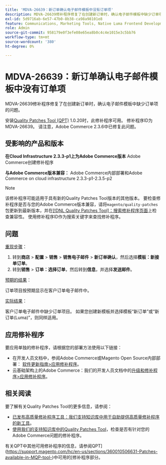 ```yaml
---
title: 'MDVA-26639：新订单确认电子邮件模板中没有订单项'
description: MDVA-26639修补程序修复了在创建新订单时，确认电子邮件模板中缺少订单项的问题。
exl-id: 5d9716ab-6e57-47b0-8b38-ca98a98101e8
feature: Communications, Marketing Tools, Native Luma Frontend Development, Orders
role: Admin
source-git-commit: 958179e0f3efe08e65ea8b0c4c4e1015e3c5bb76
workflow-type: tm+mt
source-wordcount: '380'
ht-degree: 0%

---
```


# MDVA-26639：新订单确认电子邮件模板中没有订单项

MDVA-26639修补程序修复了在创建新订单时，确认电子邮件模板中缺少订单项的问题。

安装[Quality Patches Tool (QPT)](/help/announcements/adobe-commerce-announcements/magento-quality-patches-released-new-tool-to-self-serve-quality-patches.md) 1.0.20时，此修补程序可用。 修补程序ID为MDVA-26639。 请注意，Adobe Commerce 2.3.6中已修复此问题。

## 受影响的产品和版本

**在Cloud Infrastructure 2.3.3-p1上为Adobe Commerce版本** Adobe Commerce创建修补程序

**与Adobe Commerce版本兼容：** Adobe Commerce内部部署和Adobe Commerce on cloud infrastructure 2.3.3-p1-2.3.5-p2

>[!NOTE]
>
>该修补程序可能适用于具有新的Quality Patches Tool版本的其他版本。 要检查修补程序是否与您的Adobe Commerce版本兼容，请将`magento/quality-patches`包更新到最新版本，并在[[!DNL Quality Patches Tool]：搜索修补程序页面](https://devdocs.magento.com/quality-patches/tool.html#patch-grid)上检查兼容性。 使用修补程序ID作为搜索关键字来查找修补程序。

## 问题

<u>重现步骤</u>：

1. 转到&#x200B;**商店** > **配置** > **销售** > **销售电子邮件** > **新订单确认**，然后选择&#x200B;**模板：新接单订单**。
1. 转到&#x200B;**销售** > **订单：选择订单**，然后转到&#x200B;**信息**，并选择&#x200B;**发送邮件**。

<u>预期的结果</u>：

订单项目按预期显示在客户订单电子邮件中。

<u>实际结果</u>：

客户订单电子邮件中缺少订单项目。 如果您创建新模板并选择模板“新订单”或“新订单(Luma)”，则同样适用。

## 应用修补程序

要应用单独的修补程序，请根据您的部署方法使用以下链接：

* 在开发人员文档中，参阅Adobe Commerce或Magento Open Source内部部署： [软件更新指南>应用修补程序](https://devdocs.magento.com/guides/v2.4/comp-mgr/patching/mqp.html)。
* 云基础架构上的Adobe Commerce：我们的开发人员文档中的[升级和修补程序>应用修补程序](https://devdocs.magento.com/cloud/project/project-patch.html)。

## 相关阅读

要了解有关Quality Patches Tool的更多信息，请参阅：

* [已发布高质量修补程序工具：我们支持知识库中用于自助提供高质量修补程序的新工具](/help/announcements/adobe-commerce-announcements/magento-quality-patches-released-new-tool-to-self-serve-quality-patches.md)。
* [使用我们的支持知识库中的Quality Patches Tool](/help/support-tools/patches-available-in-qpt-tool/check-patch-for-magento-issue-with-magento-quality-patches.md)，检查是否有针对您的Adobe Commerce问题的修补程序。

有关QPT中其他可用修补程序的信息，请参阅QPT](https://support.magento.com/hc/en-us/sections/360010506631-Patches-available-in-MQP-tool-)中可用的[修补程序部分。
